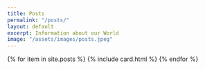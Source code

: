```yaml
---
title: Posts
permalink: "/posts/"
layout: default
excerpt: Information about our World
image: "/assets/images/posts.jpeg"
---
```


<section class="py-5">
    <div class="row row-cols-1 row-cols-md-2 row-cols-lg-3">
        {% for item in site.posts %}
        {% include card.html %}
        {% endfor %}
    </div>
</section>
